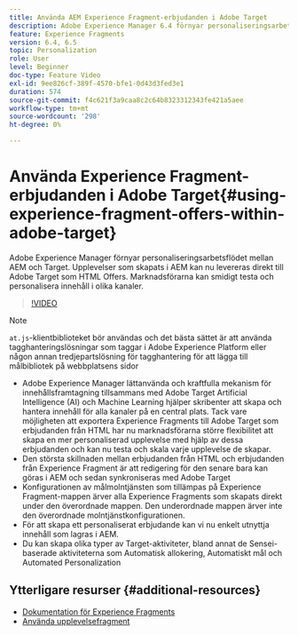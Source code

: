 ```yaml
---
title: Använda AEM Experience Fragment-erbjudanden i Adobe Target
description: Adobe Experience Manager 6.4 förnyar personaliseringsarbetsflödet mellan AEM och Target. Upplevelser som skapats i AEM kan nu levereras direkt till Adobe Target som HTML Offers. Marknadsförarna kan smidigt testa och personalisera innehåll i olika kanaler.
feature: Experience Fragments
version: 6.4, 6.5
topic: Personalization
role: User
level: Beginner
doc-type: Feature Video
exl-id: 9ee826cf-389f-4570-bfe1-0d43d3fed3e1
duration: 574
source-git-commit: f4c621f3a9caa8c2c64b8323312343fe421a5aee
workflow-type: tm+mt
source-wordcount: '298'
ht-degree: 0%

---
```


# Använda Experience Fragment-erbjudanden i Adobe Target{#using-experience-fragment-offers-within-adobe-target}

Adobe Experience Manager förnyar personaliseringsarbetsflödet mellan AEM och Target. Upplevelser som skapats i AEM kan nu levereras direkt till Adobe Target som HTML Offers. Marknadsförarna kan smidigt testa och personalisera innehåll i olika kanaler.

>[!VIDEO](https://video.tv.adobe.com/v/22383?quality=12&learn=on)

>[!NOTE]
>
>`at.js`-klientbiblioteket bör användas och det bästa sättet är att använda tagghanteringslösningar som taggar i Adobe Experience Platform eller någon annan tredjepartslösning för tagghantering för att lägga till målbibliotek på webbplatsens sidor


* Adobe Experience Manager lättanvända och kraftfulla mekanism för innehållsframtagning tillsammans med Adobe Target Artificial Intelligence (AI) och Machine Learning hjälper skribenter att skapa och hantera innehåll för alla kanaler på en central plats. Tack vare möjligheten att exportera Experience Fragments till Adobe Target som erbjudanden från HTML har nu marknadsförarna större flexibilitet att skapa en mer personaliserad upplevelse med hjälp av dessa erbjudanden och kan nu testa och skala varje upplevelse de skapar.
* Den största skillnaden mellan erbjudanden från HTML och erbjudanden från Experience Fragment är att redigering för den senare bara kan göras i AEM och sedan synkroniseras med Adobe Target
* Konfigurationen av målmolntjänsten som tillämpas på Experience Fragment-mappen ärver alla Experience Fragments som skapats direkt under den överordnade mappen. Den underordnade mappen ärver inte den överordnade molntjänstkonfigurationen.
* För att skapa ett personaliserat erbjudande kan vi nu enkelt utnyttja innehåll som lagras i AEM.
* Du kan skapa olika typer av Target-aktiviteter, bland annat de Sensei-baserade aktiviteterna som Automatisk allokering, Automatiskt mål och Automated Personalization

## Ytterligare resurser {#additional-resources}

* [Dokumentation för Experience Fragments](https://experienceleague.adobe.com/docs/experience-manager-65/authoring/authoring/experience-fragments.html)
* [Använda upplevelsefragment](/help/sites/experience-fragments/experience-fragments-feature-video-use.md)
